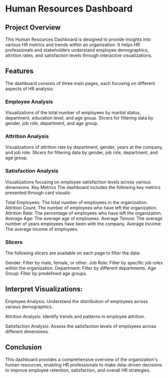 # Human Resources Dashboard
## Project Overview
This Human Resources Dashboard is designed to provide insights into various HR metrics and trends within an organization. It helps HR professionals and stakeholders understand employee demographics, attrition rates, and satisfaction levels through interactive visualizations.

## Features
The dashboard consists of three main pages, each focusing on different aspects of HR analysis:

### Employee Analysis

Visualizations of the total number of employees by marital status, department, education level, and age group.
Slicers for filtering data by gender, job role, department, and age group.
### Attrition Analysis

Visualizations of attrition rate by department, gender, years at the company, and job role.
Slicers for filtering data by gender, job role, department, and age group.
### Satisfaction Analysis

Visualizations focusing on employee satisfaction levels across various dimensions.
Key Metrics
The dashboard includes the following key metrics presented through card visuals:

Total Employees: The total number of employees in the organization.
Attrition Count: The number of employees who have left the organization.
Attrition Rate: The percentage of employees who have left the organization.
Average Age: The average age of employees.
Average Tenure: The average number of years employees have been with the company.
Average Income: The average income of employees.
### Slicers
The following slicers are available on each page to filter the data:

Gender: Filter by male, female, or other.
Job Role: Filter by specific job roles within the organization.
Department: Filter by different departments.
Age Group: Filter by predefined age groups.

## Interpret Visualizations:

Employee Analysis: Understand the distribution of employees across various demographics.

Attrition Analysis: Identify trends and patterns in employee attrition.

Satisfaction Analysis: Assess the satisfaction levels of employees across different dimensions.

## Conclusion
This dashboard provides a comprehensive overview of the organization's human resources, enabling HR professionals to make data-driven decisions to improve employee retention, satisfaction, and overall HR strategies.
